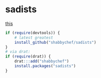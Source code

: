 

# sadists

[this](http://www.imgur.com/5oOkkSR.jpg)



```r
if (require(devtools)) {
    # latest greatest
    install_github("shabbychef/sadists")
}
# via drat:
if (require(drat)) {
    drat:::add("shabbychef")
    install.packages("sadists")
}
```


